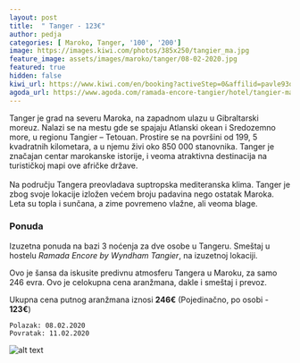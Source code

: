 ```yaml
---
layout: post
title:  " Tanger - 123€"
author: pedja
categories: [ Maroko, Tanger, '100', '200']
image: https://images.kiwi.com/photos/385x250/tangier_ma.jpg
feature_image: assets/images/maroko/tanger/08-02-2020.jpg
featured: true
hidden: false
kiwi_url: https://www.kiwi.com/en/booking?activeStep=0&affilid=pavle93odyssey&booking_token=AMBZc-V5Xy3S7n6rl_rGpjBlvJcf03PDTCbGPNx65pdHoABWqPCpIkuWpgZKf8UyGzy8k1Hsgo5i7dzlKmDVF6j3wf3zYxUBBjZb5uXSBv2FP2nhCByPn7MZn0k3oTiiWNzXXJuJBjppOQXuQJl9nQ8c8FTBnDZ7Vt41E05jWx1oUw7hML3mdtq3ACnyviqLFqlyQ-latuFcZPN_I6Lw52J26-N9Si0Lg2SRR75FFNohJ9mHo02Usw9QSKtxbAYgzqLmq7ZH3IjsEoXypjHSU2IzajawIISuHqaSPVh2nG5sfssMkm5kA0uNfyuF8SF3dagbOvL1OLspcziASSk85QZypJYLmZ5jDPwRZf-fniw1GUr1lmNf5EQPdZr6hsffs9Lb2lHiLqCLiGY731R5LhC_kAcWX26zpDonKMLwlmJafAitfiK4dl09oPPJY3zxg22MoCeT_ksaDCX7vN1okBSps0g0GdhpbyrZiGuk-j6pRkGNU375BUSXh_vLpJWqPGREJfYKTrZe0wmcu5yoIoqyz1QZ0StIgcjgAYzZymRXVT0xjGS_B7wzEgzZQSvWoegP7SEU7BGN4m7veyidchsfXBdWkjS6LAhY0lPBuxahQ23bA5pC3sq5bQTqZYQF_&currency=eur&deeplinkId=28365714660&flightsId=0ed82558477c0000c4cf2a3a_0-25581340477c0000c9f44c29_0-13402558477f0000b0f78953_0-25580ed8477f000018889507_0&handBags=0-0&holdBags=0-0&lang=en&passengers=2&price=130&session_identifier=YbBk9Zoa8kzQyPJPaEDvG%2F52XCeFBRqj4QqlBtyutu4%3D&session_token=X%2Bgiw2RU%2Fhin7Q%2FmuoZUS0vRKgZcm5EULJVJ9tatgICaUK7TP1gmG4NSys%2BIuLNCm3r92wdZFgE7ux28mkZST3t%2FTO7PNwpVY4YNOnw2FUzGiWWocWNHSkVLDo2P5BZcRTYfuOR6joCZuNKUPiVjZ5femNDphoWpYWReAQEkFAVqKjDmPRQmwpnISb7w%2BxM7sxjv4%2FabRehIzjXMi91xYMLJ1q1CDQgmemP0yrY0fcvzPgESXXGYL4VyR1jqazhTM6pbInXIWhlu0muKTI0Fn0Cw8pAQE0mVUVkfepUKW1VzoJwJeHgOK0o9EqIWFG3Y&token=AMBZc-V5Xy3S7n6rl_rGpjBlvJcf03PDTCbGPNx65pdHoABWqPCpIkuWpgZKf8UyGzy8k1Hsgo5i7dzlKmDVF6j3wf3zYxUBBjZb5uXSBv2FP2nhCByPn7MZn0k3oTiiWNzXXJuJBjppOQXuQJl9nQ8c8FTBnDZ7Vt41E05jWx1oUw7hML3mdtq3ACnyviqLFqlyQ-latuFcZPN_I6Lw52J26-N9Si0Lg2SRR75FFNohJ9mHo02Usw9QSKtxbAYgzqLmq7ZH3IjsEoXypjHSU2IzajawIISuHqaSPVh2nG5sfssMkm5kA0uNfyuF8SF3dagbOvL1OLspcziASSk85QZypJYLmZ5jDPwRZf-fniw1GUr1lmNf5EQPdZr6hsffs9Lb2lHiLqCLiGY731R5LhC_kAcWX26zpDonKMLwlmJafAitfiK4dl09oPPJY3zxg22MoCeT_ksaDCX7vN1okBSps0g0GdhpbyrZiGuk-j6pRkGNU375BUSXh_vLpJWqPGREJfYKTrZe0wmcu5yoIoqyz1QZ0StIgcjgAYzZymRXVT0xjGS_B7wzEgzZQSvWoegP7SEU7BGN4m7veyidchsfXBdWkjS6LAhY0lPBuxahQ23bA5pC3sq5bQTqZYQF_&user_id=86bfed55-21d7-4a38-a51e-73c29f7a1c7d
agoda_url: https://www.agoda.com/ramada-encore-tangier/hotel/tangier-ma.html?checkin=2020-02-08&los=3&adults=2&rooms=1&cid=1833963&searchrequestid=92010119-ddaa-4cc7-81e5-eaaf6f0d146d&travellerType=-1&tspTypes=1
---
```

Tanger je grad na severu Maroka, na zapadnom ulazu u Gibraltarski moreuz. Nalazi se na mestu gde se spajaju Atlanski okean i Sredozemno more, u regionu Tangier – Tetouan. Prostire se na površini od 199, 5 kvadratnih kilometara, a u njemu živi oko 850 000 stanovnika. Tanger je značajan centar marokanske istorije, i veoma atraktivna destinacija na turističkoj mapi ove afričke države.
<br><br>
Na području Tangera preovladava suptropska mediteranska klima. Tanger je zbog svoje lokacije izložen većem broju padavina nego ostatak Maroka. Leta su topla i sunčana, a zime povremeno vlažne, ali veoma blage.
### Ponuda
Izuzetna ponuda na bazi 3 noćenja za dve osobe u Tangeru. Smeštaj u hostelu *Ramada Encore by Wyndham Tangier*, na izuzetnoj lokaciji.

Ovo je šansa da iskusite predivnu atmosferu Tangera u Maroku, za samo 246 evra. Ovo je celokupna cena aranžmana, dakle i smeštaj i prevoz.

Ukupna cena putnog aranžmana iznosi **246€** (Pojedinačno, po osobi - **123€**)

```
Polazak: 08.02.2020
Povratak: 11.02.2020
```

![alt text]( http://pix6.agoda.net/hotelImages/5780928/0/1387f45658a608ad4f72a8043dcf4649.jpg?s=800x600 "Tanger smestaj")

